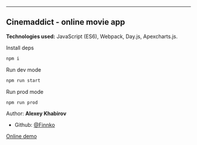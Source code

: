 ---

## Cinemaddict - online movie app

**Technologies used:** JavaScript (ES6), Webpack, Day.js, Apexcharts.js.

Install deps

```sh
npm i
```

Run dev mode

```sh
npm run start
```

Run prod mode

```sh
npm run prod
```

Author: **Alexey Khabirov**

* Github: [@Finnko](https://github.com/Finnko)

[Online demo](https://vercel.com/)
